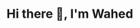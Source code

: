 <h1>Hi there 👋, I'm Wahed</h1> 

<!--
**Wahed-koudsi2001/Wahed-Koudsi2001** is a ✨ _special_ ✨ repository because its `README.md` (this file) appears on your GitHub profile.

Here are some ideas to get you started:

- 🔭 I’m currently working on ...
- 🌱 I’m currently learning ...
- 👯 I’m looking to collaborate on ...
- 🤔 I’m looking for help with ...
- 💬 Ask me about ...
- 📫 How to reach me: ...a
- 😄 Pronouns: ...
- ⚡ Fun fact: ...
-->
